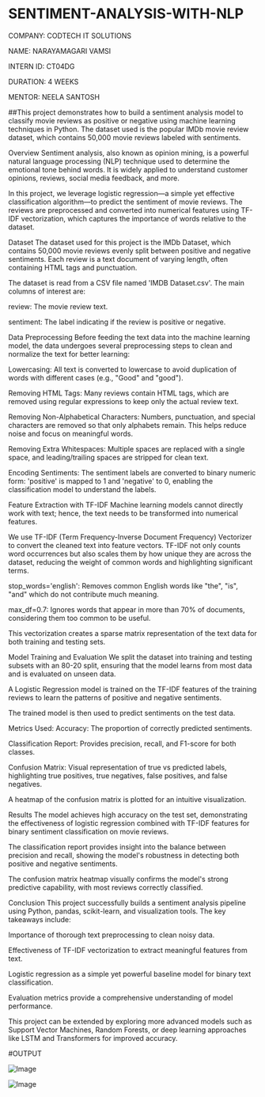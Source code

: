 # SENTIMENT-ANALYSIS-WITH-NLP

COMPANY: CODTECH IT SOLUTIONS

NAME: NARAYAMAGARI VAMSI

INTERN ID: CT04DG

DURATION: 4 WEEKS

MENTOR: NEELA SANTOSH

##This project demonstrates how to build a sentiment analysis model to classify movie reviews as positive or negative using machine learning techniques in Python. The dataset used is the popular IMDb movie review dataset, which contains 50,000 movie reviews labeled with sentiments.

Overview
Sentiment analysis, also known as opinion mining, is a powerful natural language processing (NLP) technique used to determine the emotional tone behind words. It is widely applied to understand customer opinions, reviews, social media feedback, and more.

In this project, we leverage logistic regression—a simple yet effective classification algorithm—to predict the sentiment of movie reviews. The reviews are preprocessed and converted into numerical features using TF-IDF vectorization, which captures the importance of words relative to the dataset.

Dataset
The dataset used for this project is the IMDb Dataset, which contains 50,000 movie reviews evenly split between positive and negative sentiments. Each review is a text document of varying length, often containing HTML tags and punctuation.

The dataset is read from a CSV file named 'IMDB Dataset.csv'. The main columns of interest are:

review: The movie review text.

sentiment: The label indicating if the review is positive or negative.

Data Preprocessing
Before feeding the text data into the machine learning model, the data undergoes several preprocessing steps to clean and normalize the text for better learning:

Lowercasing: All text is converted to lowercase to avoid duplication of words with different cases (e.g., "Good" and "good").

Removing HTML Tags: Many reviews contain HTML tags, which are removed using regular expressions to keep only the actual review text.

Removing Non-Alphabetical Characters: Numbers, punctuation, and special characters are removed so that only alphabets remain. This helps reduce noise and focus on meaningful words.

Removing Extra Whitespaces: Multiple spaces are replaced with a single space, and leading/trailing spaces are stripped for clean text.

Encoding Sentiments: The sentiment labels are converted to binary numeric form: 'positive' is mapped to 1 and 'negative' to 0, enabling the classification model to understand the labels.

Feature Extraction with TF-IDF
Machine learning models cannot directly work with text; hence, the text needs to be transformed into numerical features.

We use TF-IDF (Term Frequency-Inverse Document Frequency) Vectorizer to convert the cleaned text into feature vectors. TF-IDF not only counts word occurrences but also scales them by how unique they are across the dataset, reducing the weight of common words and highlighting significant terms.

stop_words='english': Removes common English words like "the", "is", "and" which do not contribute much meaning.

max_df=0.7: Ignores words that appear in more than 70% of documents, considering them too common to be useful.

This vectorization creates a sparse matrix representation of the text data for both training and testing sets.

Model Training and Evaluation
We split the dataset into training and testing subsets with an 80-20 split, ensuring that the model learns from most data and is evaluated on unseen data.

A Logistic Regression model is trained on the TF-IDF features of the training reviews to learn the patterns of positive and negative sentiments.

The trained model is then used to predict sentiments on the test data.

Metrics Used:
Accuracy: The proportion of correctly predicted sentiments.

Classification Report: Provides precision, recall, and F1-score for both classes.

Confusion Matrix: Visual representation of true vs predicted labels, highlighting true positives, true negatives, false positives, and false negatives.

A heatmap of the confusion matrix is plotted for an intuitive visualization.

Results
The model achieves high accuracy on the test set, demonstrating the effectiveness of logistic regression combined with TF-IDF features for binary sentiment classification on movie reviews.

The classification report provides insight into the balance between precision and recall, showing the model's robustness in detecting both positive and negative sentiments.

The confusion matrix heatmap visually confirms the model's strong predictive capability, with most reviews correctly classified.

Conclusion
This project successfully builds a sentiment analysis pipeline using Python, pandas, scikit-learn, and visualization tools. The key takeaways include:

Importance of thorough text preprocessing to clean noisy data.

Effectiveness of TF-IDF vectorization to extract meaningful features from text.

Logistic regression as a simple yet powerful baseline model for binary text classification.

Evaluation metrics provide a comprehensive understanding of model performance.

This project can be extended by exploring more advanced models such as Support Vector Machines, Random Forests, or deep learning approaches like LSTM and Transformers for improved accuracy.

#OUTPUT

![Image](https://github.com/user-attachments/assets/fc7226d8-f914-4621-98c8-96646b767e2d)

![Image](https://github.com/user-attachments/assets/dcbc0933-36a9-48dc-b1e1-2f69745953b9)
